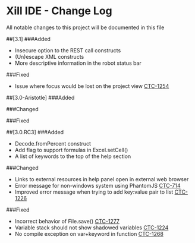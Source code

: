 # Xill IDE - Change Log
All notable changes to this project will be documented in this file

##[3.1]
###Added
- Insecure option to the REST call constructs
- (Un)escape XML constructs
- More descriptive information in the robot status bar

###Fixed
- Issue where focus would be lost on the project view [CTC-1254](https://xillio.atlassian.net/browse/CTC-1254)

##[3.0-Aristotle]
###Added

###Changed

###Fixed


##[3.0.RC3]
###Added
- Decode.fromPercent construct
- Add flag to support formulas in Excel.setCell()
- A list of keywords to the top of the help section

###Changed
- Links to external resources in help panel open in external web browser
- Error message for non-windows system using PhantomJS [CTC-714](https://xillio.atlassian.net/browse/CTC-714)
- Improved error message when trying to add key:value pair to list [CTC-1226](https://xillio.atlassian.net/browse/CTC-1226)

###Fixed
- Incorrect behavior of File.save() [CTC-1277](https://xillio.atlassian.net/browse/CTC-1277)
- Variable stack should not show shadowed variables [CTC-1224](https://xillio.atlassian.net/browse/CTC-1224)
- No compile exception on var+keyword in function [CTC-1268](https://xillio.atlassian.net/browse/CTC-1268)
